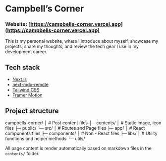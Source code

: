 # Campbell’s Corner

### Website: [https://campbells-corner.vercel.app](https://campbells-corner.vercel.app)

This is my personal website, where I introduce about myself, showcase my projects, share my thoughts, and review the tech gear I use in my development career.

## Tech stack

- [Next.js](https://nextjs.org)
- [next-mdx-remote](https://github.com/hashicorp/next-mdx-remote.git)
- [Tailwind CSS](https://tailwindcss.com/)
- [Framer Motion](https://framer.com/motion)

## Project structure

campbells-corner/
│	# Post content files
├─ contents/
│	# Static image, icon files
├─ public/
└─ src/
        │    # Routes and Page files
        ├─ app/
        │    # React components files
        ├─ components/
        │    # Non - React files
        ├─ libs/
        │    # Utility functions and helper methods
        └─ utils/

All page content is render automatically based on markdown files in the `contents/` folder.
